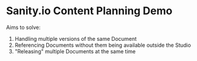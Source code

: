 # Sanity.io Content Planning Demo

Aims to solve:

1. Handling multiple versions of the same Document
2. Referencing Documents without them being available outside the Studio
3. "Releasing" multiple Documents at the same time
